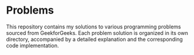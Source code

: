# Problems

This repository contains my solutions to various programming problems sourced from GeekforGeeks. Each problem solution is organized in its own directory, accompanied by a detailed explanation and the corresponding code implementation.
